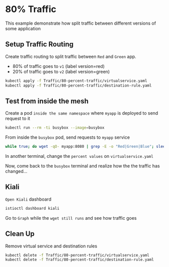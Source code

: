 # 80% Traffic
This example demonstrate how split traffic between different versions of some application


## Setup Traffic Routing

Create traffic routing to split traffic between `Red` and `Green` app.

- 80% of traffic goes to `v1` (label version=red)  
- 20% of traffic goes to `v2` (label version=green)  

```bash
kubectl apply -f Traffic/80-percent-traffic/virtualservice.yaml
kubectl apply -f Traffic/80-percent-traffic/destination-rule.yaml
```


## Test from inside the mesh

Create a pod `inside the same namespace` where `myapp` is deployed to send request to it
```bash
kubectl run --rm -ti busybox --image=busybox
```

From inside the `busybox` pod, send requests to `myapp` service
```bash
while true; do wget -qO- myapp:8080 | grep -E -o "Red|Green|Blue"; sleep 1; done;
```

In another terminal, change the `percent values` on `virtualservice.yaml`

Now, come back to the `busybox` terminal and realize how the the traffic has changed...


## Kiali

`Open Kiali` dashboard
```bash
istioctl dashboard kiali
```

Go to `Graph` while the `wget still runs` and see how traffic goes

## Clean Up
Remove virtual service and destination rules
```bash
kubectl delete -f Traffic/80-percent-traffic/virtualservice.yaml
kubectl delete -f Traffic/80-percent-traffic/destination-rule.yaml
```

